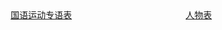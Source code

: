 <div class="banner-container" style="display: flex;">
  <div class="left" style="flex: 1; padding: 10px; align-items: center; text-align: center;">
    <a href="/glossary/glossary-cn.html" class="banner-link">
      <p>国语运动专语表</p>
    </a>
  </div>
  <div class="right" style="flex: 1; padding: 10px; align-items: center; text-align: center;">
    <a href="/people/people-cn.html" class="banner-link">
      <p>人物表</p>
    </a>
  </div>
</div>